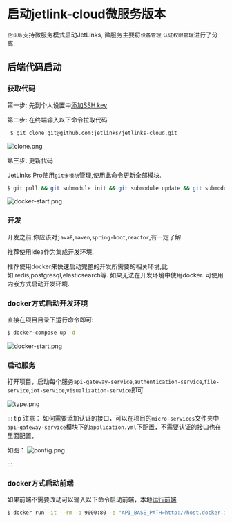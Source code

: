 # 启动jetlink-cloud微服务版本

`企业版`支持微服务模式启动JetLinks, 微服务主要将`设备管理`,`认证权限管理`进行了分离.

## 后端代码启动

### 获取代码

第一步: 先到个人设置中[添加SSH key](https://github.com/settings/keys)

第二步: 在终端输入以下命令拉取代码
```bash
 $ git clone git@github.com:jetlinks/jetlinks-cloud.git
```
![clone.png](./images/clone.png)

第三步: 更新代码

JetLinks Pro使用`git多模块`管理,使用此命令更新全部模块.
```bash
$ git pull && git submodule init && git submodule update && git submodule foreach git checkout master && git submodule foreach git pull origin master
```
![docker-start.png](./images/moudle.png)
### 开发

开发之前,你应该对`java8`,`maven`,`spring-boot`,`reactor`,有一定了解.

推荐使用Idea作为集成开发环境.

推荐使用docker来快速启动完整的开发所需要的相关环境,比如:redis,postgresql,elasticsearch等.
如果无法在开发环境中使用docker. 可使用内嵌方式启动开发环境.

### docker方式启动开发环境

直接在项目目录下运行命令即可:

```bash
$ docker-compose up -d
```
![docker-start.png](./images/docker-start.png)

### 启动服务
打开项目，启动每个服务`api-gateway-service`,`authentication-service`,`file-service`,`iot-service`,`visualization-service`即可

![type.png](./images/type.png)

::: tip 注意：
如何需要添加认证的接口，可以在项目的`micro-services`文件夹中`api-gateway-service`模块下的`application.yml`下配置，不需要认证的接口也在里面配置，

如图：
![config.png](./images/config.png)

:::

### docker方式启动前端
如果前端不需要改动可以输入以下命令启动前端，本地[运行前端](http://doc.jetlinks.cn/install-deployment/start-with-source.html)
```bash
$ docker run -it --rm -p 9000:80 -e "API_BASE_PATH=http://host.docker.internal:8800/" registry.cn-shenzhen.aliyuncs.com/jetlinks/jetlinks-ui-antd:1.13.0
```





